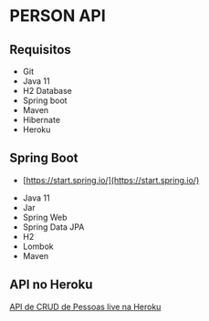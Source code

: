 # PERSON API

## Requisitos

* Git
* Java 11
* H2 Database
* Spring boot
* Maven
* Hibernate
* Heroku

## Spring Boot

* [https://start.spring.io/](https://start.spring.io/)

+ Java 11
+ Jar
+ Spring Web
+ Spring Data JPA
+ H2
+ Lombok
+ Maven

## API no Heroku

[API de CRUD de Pessoas live na Heroku](https://paulobrunipersonapi-live.herokuapp.com/api/v1/people)
